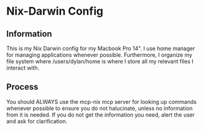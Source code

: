 # Nix-Darwin Config 

## Information

This is my Nix Darwin config for my Macbook Pro 14". I use home manager for managing applications whenever possible. Furthermore, I organize my file 
system where /users/dylan/home is where I store all my relevant files I interact with. 

## Process

You should ALWAYS use the mcp-nix mcp server for looking up commands whenever possible to ensure you do not halucinate, unless no 
information from it is needed. If you do not get the information you need, alert the user and ask for clarification. 